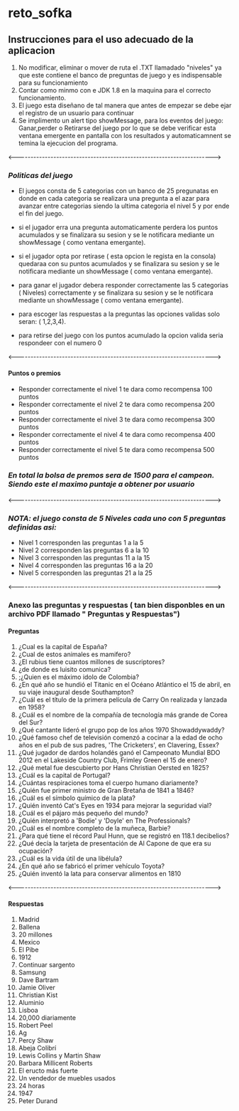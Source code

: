 # reto_sofka

## Instrucciones para el uso adecuado de la aplicacion ##

1. No modificar, eliminar o mover de ruta el .TXT  llamadado "niveles" ya que este contiene el banco de preguntas de juego y es indispensable para su funcionamiento
2. Contar como minmo con e JDK 1.8 en la maquina para el correcto funcionamiento.
3. El juego esta diseñano de tal manera que antes de empezar se debe ejar el registro de un usuario para continuar
4. Se implimento un alert  tipo showMessage, para los eventos del juego: Ganar,perder o Retirarse del juego por lo que se debe verificar esta ventana emergente en pantalla con los resultados y automaticamnent se temina la ejecucion del programa. 

<--------------------------------------------------------------------->

### ***Politicas del juego*** ###

* El juegos consta de 5 categorias con un banco de 25 pregunatas en donde en cada categoria se realizara una pregunta a el azar para avanzar entre categorias siendo la ultima categoria el nivel 5 y por ende el fin del juego.

* si el jugador erra una pregunta automaticamente perdera los puntos acumulados y se finalizara su sesion y se le notificara mediante un showMessage ( como ventana emergante).

* si el jugador opta por retirase ( esta opcion le regista en la consola) quedaraa con su puntos acumulados y se finalizara su sesion y se le notificara mediante un showMessage ( como ventana emergante).

* para ganar el jugador debera responder correctamente las 5 categorias ( Niveles) correctamente y se finalizara su sesion y se le notificara mediante un showMessage ( como ventana emergante).

* para escoger las respuestas a la preguntas las opciones validas solo seran: ( 1,2,3,4).

* para retirse del juego con los puntos acumulado la opcion valida seria respondeer con el numero  0


<--------------------------------------------------------------------->

#### **Puntos o premios** ####

* Responder correctamente el nivel 1 te dara como recompensa 100 puntos
* Responder correctamente el nivel 2 te dara como recompensa 200 puntos
* Responder correctamente el nivel 3 te dara como recompensa 300 puntos
* Responder correctamente el nivel 4 te dara como recompensa 400 puntos
* Responder correctamente el nivel 5 te dara como recompensa 500 puntos


### ***En total la bolsa de premos sera de 1500 para el campeon. Siendo este el maximo puntaje a obtener por usuario*** ###

<--------------------------------------------------------------------->

### ***NOTA: el juego consta de 5 Niveles cada uno con 5 preguntas  definidas asi:*** ###

* Nivel 1 corresponden las preguntas 1 a la 5
* Nivel 2 corresponden las preguntas 6 a la 10
* Nivel 3 corresponden las preguntas 11 a la 15
* Nivel 4 corresponden las preguntas 16 a la 20
* Nivel 5 corresponden las preguntas 21 a la 25

<--------------------------------------------------------------------->

### **Anexo las preguntas y respuestas ( tan bien disponbles en un archivo PDF llamado " Preguntas y Respuestas")** ###

#### **Preguntas** ####

1. ¿Cual es la capital de España?
2. ¿Cual de estos animales es mamifero?
3. ¿El rubius tiene cuantos millones de suscriptores?
4. ¿de donde es luisito comunica?
5. ;¿Quien es el máximo idolo de Colombia?
6. ¿En qué año se hundió el Titanic en el Océano Atlántico el 15 de abril, en su viaje inaugural desde Southampton?
7. ¿Cuál es el título de la primera película de Carry On realizada y lanzada en 1958?
8. ¿Cuál es el nombre de la compañía de tecnología más grande de Corea del Sur?
9. ¿Qué cantante lideró el grupo pop de los años 1970 Showaddywaddy?
10. ¿Qué famoso chef de televisión comenzó a cocinar a la edad de ocho años en el pub de sus padres, 'The Cricketers', en Clavering, Essex?
11. ¿Qué jugador de dardos holandés ganó el Campeonato Mundial BDO 2012 en el Lakeside Country Club, Frimley Green el 15 de enero?
12. ¿Qué metal fue descubierto por Hans Christian Oersted en 1825?
13. ¿Cuál es la capital de Portugal?
14. ¿Cuántas respiraciones toma el cuerpo humano diariamente?
15. ¿Quién fue primer ministro de Gran Bretaña de 1841 a 1846?
16. ¿Cuál es el símbolo químico de la plata?
17. ¿Quién inventó Cat's Eyes en 1934 para mejorar la seguridad vial?
18. ¿Cuál es el pájaro más pequeño del mundo?
19. ¿Quién interpretó a 'Bodie' y 'Doyle' en The Professionals?
20. ¿Cuál es el nombre completo de la muñeca, Barbie?
21. ¿Para qué tiene el récord Paul Hunn, que se registró en 118.1 decibelios?
22. ¿Qué decía la tarjeta de presentación de Al Capone de que era su ocupación?
23. ¿Cuál es la vida útil de una libélula?
24. ¿En qué año se fabricó el primer vehículo Toyota?
25. ¿Quién inventó la lata para conservar alimentos en 1810

<--------------------------------------------------------------------->

#### **Respuestas** ####

1. Madrid
2. Ballena
3. 20 millones
4. Mexico
5. El Pibe
6. 1912
7. Continuar sargento
8. Samsung
9. Dave Bartram
10. Jamie Oliver
11. Christian Kist
12. Aluminio
13. Lisboa
14. 20,000 diariamente
15. Robert Peel
16. Ag
17. Percy Shaw
18. Abeja Colibrí
19. Lewis Collins y Martin Shaw
20. Barbara Millicent Roberts
21. El eructo más fuerte
22. Un vendedor de muebles usados
23. 24 horas
24. 1947
25. Peter Durand
